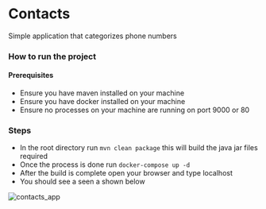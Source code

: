 # Contacts
Simple application that categorizes phone numbers

### How to run the project

#### Prerequisites
* Ensure you have maven installed on your machine
* Ensure you have docker installed on your machine
* Ensure no processes on your machine are running on port 9000 or 80

### Steps
* In the root directory run `mvn clean package` this will build the java jar files required
* Once the process is done run `docker-compose up -d`
* After the build is complete open your browser and type localhost
* You should see a seen a shown below


![contacts_app](https://user-images.githubusercontent.com/31437805/163085909-a94b5d5a-78c4-4ba8-883d-c816146579ef.png)
